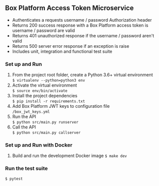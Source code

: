## Box Platform Access Token Microservice 
- Authenticates a requests username / password Authorization header  
- Returns 200 success response with a Box Platform access token is username / password are valid  
- Returns 401 unauthorized response if the username / password aren't valid  
- Returns 500 server error response if an exception is raise  
- Includes unit, integration and functional test suite  
### Set up and Run  
1. From the project root folder, create a Python 3.6+ virtual environment  
`$ virtualenv --python=python3 env`  
2. Activate the virtual environment  
`$ source env/bin/activate`  
3. Install the project dependencies  
`$ pip install -r requirements.txt`  
4. Add Box Platform JWT keys to configuration file  
`/box_jwt_keys.yml`  
5. Run the API  
`$ python src/main.py runserver` 
6. Call the API  
`$ python src/main.py callserver` 
### Set up and Run with Docker  
1. Build and run the development Docker image
`$ make dev`  
### Run the test suite  
`$ pytest`